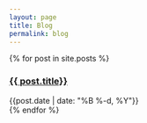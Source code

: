 ```yaml
---
layout: page
title: Blog
permalink: blog
---
```


<div>
  {% for post in site.posts %}
    <div class="py-1">
      <h3><a href="{{ post.url | relative_url }}">{{ post.title}}</a></h3>
      <div class="text-sm text-gray-400">{{post.date | date: "%B %-d, %Y"}}</div>
    </div>
  {% endfor %}
</div>


